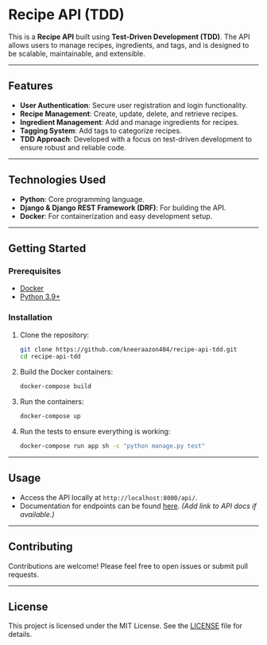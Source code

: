 # Recipe API (TDD)

This is a **Recipe API** built using **Test-Driven Development (TDD)**. The API allows users to manage recipes, ingredients, and tags, and is designed to be scalable, maintainable, and extensible.

---

## Features

- **User Authentication**: Secure user registration and login functionality.  
- **Recipe Management**: Create, update, delete, and retrieve recipes.  
- **Ingredient Management**: Add and manage ingredients for recipes.  
- **Tagging System**: Add tags to categorize recipes.  
- **TDD Approach**: Developed with a focus on test-driven development to ensure robust and reliable code.  

---

## Technologies Used

- **Python**: Core programming language.  
- **Django & Django REST Framework (DRF)**: For building the API.  
- **Docker**: For containerization and easy development setup.  

---

## Getting Started

### Prerequisites
- [Docker](https://www.docker.com/)
- [Python 3.9+](https://www.python.org/)

### Installation

1. Clone the repository:
   ```bash
   git clone https://github.com/kneeraazon404/recipe-api-tdd.git
   cd recipe-api-tdd
   ```

2. Build the Docker containers:
   ```bash
   docker-compose build
   ```

3. Run the containers:
   ```bash
   docker-compose up
   ```

4. Run the tests to ensure everything is working:
   ```bash
   docker-compose run app sh -c "python manage.py test"
   ```

---

## Usage

- Access the API locally at `http://localhost:8000/api/`.  
- Documentation for endpoints can be found [here](#). *(Add link to API docs if available.)*  

---

## Contributing

Contributions are welcome! Please feel free to open issues or submit pull requests.

---

## License

This project is licensed under the MIT License. See the [LICENSE](https://github.com/kneeraazon404/recipe-api-tdd/blob/main/LICENSE) file for details.
